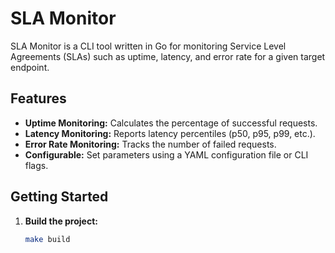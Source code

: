 # SLA Monitor

SLA Monitor is a CLI tool written in Go for monitoring Service Level Agreements (SLAs) such as uptime, latency, and error rate for a given target endpoint.

## Features

- **Uptime Monitoring:** Calculates the percentage of successful requests.
- **Latency Monitoring:** Reports latency percentiles (p50, p95, p99, etc.).
- **Error Rate Monitoring:** Tracks the number of failed requests.
- **Configurable:** Set parameters using a YAML configuration file or CLI flags.

## Getting Started

1. **Build the project:**
   ```bash
   make build
